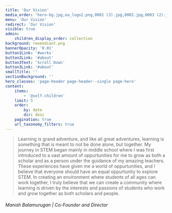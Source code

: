 ```yaml
---
title: 'Our Vision'
media_order: 'hero-bg.jpg,ea_logo2.png,0001 (3).jpg,0002.jpg,0003 (2).jpg,0004 (1).jpg,Apple-gradient-background.jpg,58602791_2234588886803883_1372990943044567040_n.png,62175104_467346623835256_6657017030387957760_n.png,62254121_687845035004682_1618161768087945216_n.png,reeeediant.png,ea_fin.jpg,epsilon_banner_5.png'
menu: 'Our Vision'
redirect: 'Our Vision'
visible: true
admin:
    children_display_order: collection
background: reeeediant.png
bannerOpacity: '0.01'
button1Link: '#works'
button2Link: '#about'
button3Text: 'Scroll Down'
button3Link: '#about'
smallTitle: ''
sectionBackground: ''
hero_classes: 'page-header page-header--single page-hero'
content:
    items:
        - '@self.children'
    limit: 5
    order:
        by: date
        dir: desc
    pagination: true
    url_taxonomy_filters: true
---
```


> Learning is grand adventure, and like all great adventures, learning is something that is meant to not be done alone, but together. My journey in STEM began mainly in middle school where I was first introduced to a vast amount of oppurtunities for me to grow as both a scholar and as a person under the guidance of my amazing teachers. These experiences have given me a world of oppurtunities, and I believe that everyone should have an equal oppurtunity to explore STEM. In creating an environment where students of all ages can work together, I truly believe that we can create a community where learning is driven by the interests and passions of students who work and grow together as both scholars and people.
> 

###### Manish Balamurugan | Co-Founder and Director

